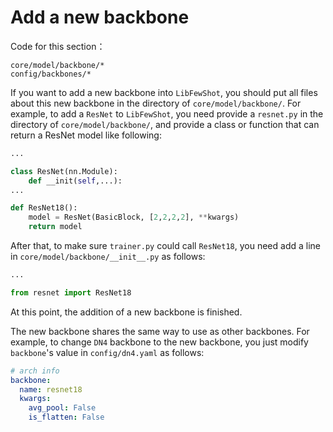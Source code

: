 # Add a new backbone

Code for this section：
```
core/model/backbone/*
config/backbones/*
```

If you want to add a new backbone into `LibFewShot`, you should put all files about this new backbone in the directory of `core/model/backbone/`. For example, to add a `ResNet` to `LibFewShot`, you need provide a `resnet.py` in the directory of `core/model/backbone/`, and provide a class or function that can return a ResNet model like following:

```python
...

class ResNet(nn.Module):
	def __init(self,...):
...

def ResNet18():
	model = ResNet(BasicBlock, [2,2,2,2], **kwargs)
	return model
```

After that, to make sure `trainer.py` could call `ResNet18`, you need add a line in `core/model/backbone/__init__.py` as follows:

```python
...

from resnet import ResNet18
```

At this point, the addition of a new backbone is finished.

The new backbone shares the same way to use as other backbones. For example, to change `DN4` backbone to the new backbone, you just modify `backbone`'s value in `config/dn4.yaml` as follows:

```yaml
# arch info
backbone:
  name: resnet18
  kwargs:
    avg_pool: False
    is_flatten: False
```

